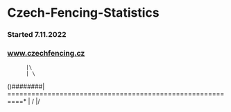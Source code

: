 # Czech-Fencing-Statistics

### Started 7.11.2022
### www.czechfencing.cz

          |\
          | \
()########|  ==========================================================*
          | /
          |/
